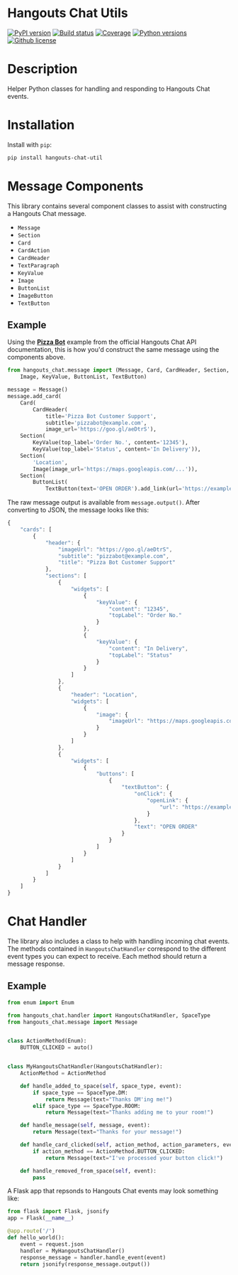 Hangouts Chat Utils
=============================================================

[![PyPI version](https://img.shields.io/pypi/v/hangouts-chat-util.svg)](https://pypi.python.org/pypi/hangouts-chat-util)
[![Build status](https://img.shields.io/travis/christippett/hangouts-chat-util.svg)](https://travis-ci.org/christippett/hangouts-chat-util)
[![Coverage](https://img.shields.io/coveralls/github/christippett/hangouts-chat-util.svg)](https://coveralls.io/github/christippett/hangouts-chat-util?branch=master)
[![Python versions](https://img.shields.io/pypi/pyversions/hangouts-chat-util.svg)](https://pypi.python.org/pypi/hangouts-chat-util)
[![Github license](https://img.shields.io/github/license/christippett/hangouts-chat-util.svg)](https://github.com/christippett/hangouts-chat-util)

Description
===========

Helper Python classes for handling and responding to Hangouts Chat events.

Installation
============

Install with `pip`:

``` bash
pip install hangouts-chat-util
```

Message Components
=====

This library contains several component classes to assist with constructing a Hangouts Chat message.
- `Message`
- `Section`
- `Card`
- `CardAction`
- `CardHeader`
- `TextParagraph`
- `KeyValue`
- `Image`
- `ButtonList`
- `ImageButton`
- `TextButton`

Example
-------

Using the [**Pizza Bot**](https://developers.google.com/hangouts/chat/reference/message-formats/cards#full_example_pizza_bot) example from the official Hangouts Chat API documentation, this is how you'd construct the same message using the components above.

```python
from hangouts_chat.message import (Message, Card, CardHeader, Section,
    Image, KeyValue, ButtonList, TextButton)

message = Message()
message.add_card(
    Card(
        CardHeader(
            title='Pizza Bot Customer Support',
            subtitle='pizzabot@example.com',
            image_url='https://goo.gl/aeDtrS'),
    Section(
        KeyValue(top_label='Order No.', content='12345'),
        KeyValue(top_label='Status', content='In Delivery')),
    Section(
        'Location',
        Image(image_url='https://maps.googleapis.com/...')),
    Section(
        ButtonList(
            TextButton(text='OPEN ORDER').add_link(url='https://example.com/orders/...')))))
```

The raw message output is available from `message.output()`. After converting to JSON, the message looks like this:

```javascript
{
    "cards": [
        {
            "header": {
                "imageUrl": "https://goo.gl/aeDtrS",
                "subtitle": "pizzabot@example.com",
                "title": "Pizza Bot Customer Support"
            },
            "sections": [
                {
                    "widgets": [
                        {
                            "keyValue": {
                                "content": "12345",
                                "topLabel": "Order No."
                            }
                        },
                        {
                            "keyValue": {
                                "content": "In Delivery",
                                "topLabel": "Status"
                            }
                        }
                    ]
                },
                {
                    "header": "Location",
                    "widgets": [
                        {
                            "image": {
                                "imageUrl": "https://maps.googleapis.com/..."
                            }
                        }
                    ]
                },
                {
                    "widgets": [
                        {
                            "buttons": [
                                {
                                    "textButton": {
                                        "onClick": {
                                            "openLink": {
                                                "url": "https://example.com/orders/..."
                                            }
                                        },
                                        "text": "OPEN ORDER"
                                    }
                                }
                            ]
                        }
                    ]
                }
            ]
        }
    ]
}
```

Chat Handler
============

The library also includes a class to help with handling incoming chat events. The methods contained in `HangoutsChatHandler` correspond to the different event types you can expect to receive. Each method should return a message response.

Example
-------

```python
from enum import Enum

from hangouts_chat.handler import HangoutsChatHandler, SpaceType
from hangouts_chat.message import Message


class ActionMethod(Enum):
    BUTTON_CLICKED = auto()


class MyHangoutsChatHandler(HangoutsChatHandler):
    ActionMethod = ActionMethod

    def handle_added_to_space(self, space_type, event):
        if space_type == SpaceType.DM:
            return Message(text="Thanks DM'ing me!")
        elif space_type == SpaceType.ROOM:
            return Message(text="Thanks adding me to your room!")

    def handle_message(self, message, event):
        return Message(text="Thanks for your message!")

    def handle_card_clicked(self, action_method, action_parameters, event):
        if action_method == ActionMethod.BUTTON_CLICKED:
            return Message(text="I've processed your button click!")

    def handle_removed_from_space(self, event):
        pass

```

A Flask app that repsonds to Hangouts Chat events may look something like:

```python
from flask import Flask, jsonify
app = Flask(__name__)

@app.route('/')
def hello_world():
    event = request.json
    handler = MyHangoutsChatHandler()
    response_message = handler.handle_event(event)
    return jsonify(response_message.output())

```
